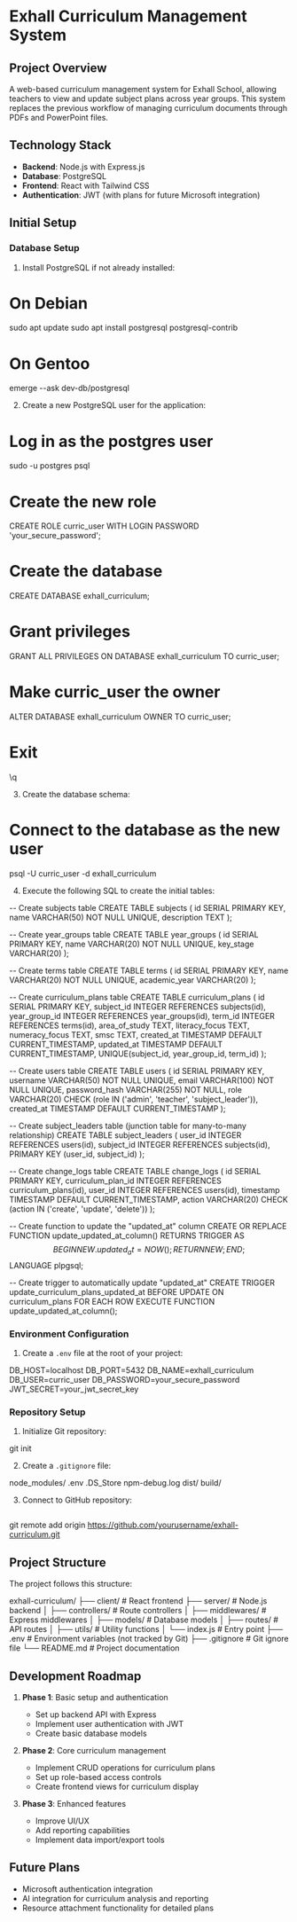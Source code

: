 # Exhall Curriculum Management System

## Project Overview
A web-based curriculum management system for Exhall School, allowing teachers to view and update subject plans across year groups. This system replaces the previous workflow of managing curriculum documents through PDFs and PowerPoint files.

## Technology Stack
- **Backend**: Node.js with Express.js
- **Database**: PostgreSQL
- **Frontend**: React with Tailwind CSS
- **Authentication**: JWT (with plans for future Microsoft integration)

## Initial Setup

### Database Setup

1. Install PostgreSQL if not already installed:

# On Debian
sudo apt update
sudo apt install postgresql postgresql-contrib
   
# On Gentoo
emerge --ask dev-db/postgresql

2. Create a new PostgreSQL user for the application:

# Log in as the postgres user
sudo -u postgres psql
   
# Create the new role
CREATE ROLE curric_user WITH LOGIN PASSWORD 'your_secure_password';
   
# Create the database
CREATE DATABASE exhall_curriculum;
   
# Grant privileges
GRANT ALL PRIVILEGES ON DATABASE exhall_curriculum TO curric_user;
   
# Make curric_user the owner
ALTER DATABASE exhall_curriculum OWNER TO curric_user;
   
# Exit
\q

3. Create the database schema:

# Connect to the database as the new user
psql -U curric_user -d exhall_curriculum

4. Execute the following SQL to create the initial tables:

-- Create subjects table
CREATE TABLE subjects (
    id SERIAL PRIMARY KEY,
    name VARCHAR(50) NOT NULL UNIQUE,
    description TEXT
);

-- Create year_groups table
CREATE TABLE year_groups (
    id SERIAL PRIMARY KEY,
    name VARCHAR(20) NOT NULL UNIQUE,
    key_stage VARCHAR(20)
);

-- Create terms table
CREATE TABLE terms (
    id SERIAL PRIMARY KEY,
    name VARCHAR(20) NOT NULL UNIQUE,
    academic_year VARCHAR(20)
);

-- Create curriculum_plans table
CREATE TABLE curriculum_plans (
    id SERIAL PRIMARY KEY,
    subject_id INTEGER REFERENCES subjects(id),
    year_group_id INTEGER REFERENCES year_groups(id),
    term_id INTEGER REFERENCES terms(id),
    area_of_study TEXT,
    literacy_focus TEXT,
    numeracy_focus TEXT,
    smsc TEXT,
    created_at TIMESTAMP DEFAULT CURRENT_TIMESTAMP,
    updated_at TIMESTAMP DEFAULT CURRENT_TIMESTAMP,
    UNIQUE(subject_id, year_group_id, term_id)
);

-- Create users table
CREATE TABLE users (
    id SERIAL PRIMARY KEY,
    username VARCHAR(50) NOT NULL UNIQUE,
    email VARCHAR(100) NOT NULL UNIQUE,
    password_hash VARCHAR(255) NOT NULL,
    role VARCHAR(20) CHECK (role IN ('admin', 'teacher', 'subject_leader')),
    created_at TIMESTAMP DEFAULT CURRENT_TIMESTAMP
);

-- Create subject_leaders table (junction table for many-to-many relationship)
CREATE TABLE subject_leaders (
    user_id INTEGER REFERENCES users(id),
    subject_id INTEGER REFERENCES subjects(id),
    PRIMARY KEY (user_id, subject_id)
);

-- Create change_logs table
CREATE TABLE change_logs (
    id SERIAL PRIMARY KEY,
    curriculum_plan_id INTEGER REFERENCES curriculum_plans(id),
    user_id INTEGER REFERENCES users(id),
    timestamp TIMESTAMP DEFAULT CURRENT_TIMESTAMP,
    action VARCHAR(20) CHECK (action IN ('create', 'update', 'delete'))
);

-- Create function to update the "updated_at" column
CREATE OR REPLACE FUNCTION update_updated_at_column()
RETURNS TRIGGER AS $$
BEGIN
    NEW.updated_at = NOW();
    RETURN NEW;
END;
$$ LANGUAGE plpgsql;

-- Create trigger to automatically update "updated_at"
CREATE TRIGGER update_curriculum_plans_updated_at
BEFORE UPDATE ON curriculum_plans
FOR EACH ROW
EXECUTE FUNCTION update_updated_at_column();

### Environment Configuration

1. Create a `.env` file at the root of your project:

DB_HOST=localhost
DB_PORT=5432
DB_NAME=exhall_curriculum
DB_USER=curric_user
DB_PASSWORD=your_secure_password
JWT_SECRET=your_jwt_secret_key

### Repository Setup

1. Initialize Git repository:

git init

2. Create a `.gitignore` file:

node_modules/
.env
.DS_Store
npm-debug.log
dist/
build/

3. Connect to GitHub repository:
```
```
git remote add origin https://github.com/yourusername/exhall-curriculum.git

## Project Structure

The project follows this structure:

exhall-curriculum/
├── client/                  # React frontend
├── server/                  # Node.js backend
│   ├── controllers/         # Route controllers
│   ├── middlewares/         # Express middlewares
│   ├── models/              # Database models
│   ├── routes/              # API routes
│   ├── utils/               # Utility functions
│   └── index.js             # Entry point
├── .env                     # Environment variables (not tracked by Git)
├── .gitignore               # Git ignore file
└── README.md                # Project documentation

## Development Roadmap

1. **Phase 1**: Basic setup and authentication
   - Set up backend API with Express
   - Implement user authentication with JWT
   - Create basic database models

2. **Phase 2**: Core curriculum management
   - Implement CRUD operations for curriculum plans
   - Set up role-based access controls
   - Create frontend views for curriculum display

3. **Phase 3**: Enhanced features
   - Improve UI/UX
   - Add reporting capabilities
   - Implement data import/export tools

## Future Plans

- Microsoft authentication integration
- AI integration for curriculum analysis and reporting
- Resource attachment functionality for detailed plans
